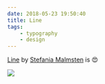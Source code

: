 ```yaml
---
date: 2018-05-23 19:50:40
title: Line
tags:
    - typography
    - design
---
```


[Line](https://lettersfromsweden.se/font/line/) by [Stefania Malmsten](http://www.malmstenhellberg.com/about/) is 😍

![](/misc/l/line.jpg)
